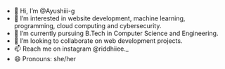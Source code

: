 - 👋 Hi, I’m @Ayushiii-g
- 👀 I’m interested in website development, machine learning, programming, cloud computing and cybersecurity. 
- 🌱 I’m currently pursuing B.Tech in Computer Science and Engineering.
- 💞️ I’m looking to collaborate on web development projects.
- 📫 Reach me on instagram @riddhiiee._
- 😄 Pronouns: she/her
  

<!---
Ayushiii-g/Ayushiii-g is a ✨ special ✨ repository because its `README.md` (this file) appears on your GitHub profile.
You can click the Preview link to take a look at your changes.
--->
